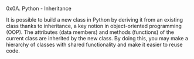0x0A. Python - Inheritance


It is possible to build a new class in Python by deriving it from an existing class
thanks to inheritance, a key notion in object-oriented programming (OOP). 
The attributes (data members) and methods (functions) of the current class are
inherited by the new class. By doing this, you may make a hierarchy of classes
with shared functionality and make it easier to reuse code.
